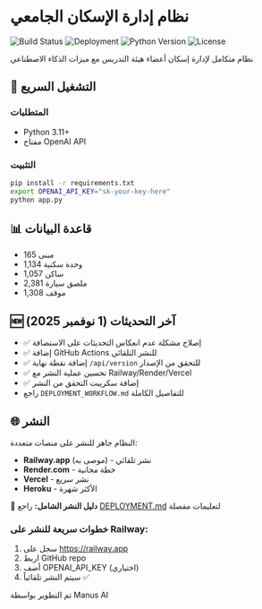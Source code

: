 # نظام إدارة الإسكان الجامعي

![Build Status](https://github.com/Ali5829511/517/workflows/Python%20Package%20using%20Conda/badge.svg)
![Deployment](https://github.com/Ali5829511/517/workflows/Deployment%20Automation/badge.svg)
![Python Version](https://img.shields.io/badge/python-3.11-blue.svg)
![License](https://img.shields.io/badge/license-MIT-green.svg)

نظام متكامل لإدارة إسكان أعضاء هيئة التدريس مع ميزات الذكاء الاصطناعي

## 🚀 التشغيل السريع

### المتطلبات
- Python 3.11+
- مفتاح OpenAI API

### التثبيت
```bash
pip install -r requirements.txt
export OPENAI_API_KEY="sk-your-key-here"
python app.py
```

## 📊 قاعدة البيانات
- 165 مبنى
- 1,134 وحدة سكنية
- 1,057 ساكن
- 2,381 ملصق سيارة
- 1,308 موقف

## 🆕 آخر التحديثات (1 نوفمبر 2025)
- ✅ إصلاح مشكلة عدم انعكاس التحديثات على الاستضافة
- ✅ إضافة GitHub Actions للنشر التلقائي
- ✅ إضافة نقطة نهاية `/api/version` للتحقق من الإصدار
- ✅ تحسين عملية النشر مع Railway/Render/Vercel
- ✅ إضافة سكريبت التحقق من النشر
- راجع `DEPLOYMENT_WORKFLOW.md` للتفاصيل الكاملة

## 🌐 النشر
النظام جاهز للنشر على منصات متعددة:
- **Railway.app** (موصى به) - نشر تلقائي
- **Render.com** - خطة مجانية
- **Vercel** - نشر سريع
- **Heroku** - الأكثر شهرة

📖 **دليل النشر الشامل:** راجع [DEPLOYMENT.md](DEPLOYMENT.md) لتعليمات مفصلة

### خطوات سريعة للنشر على Railway:
1. سجل على https://railway.app
2. اربط GitHub repo
3. أضف OPENAI_API_KEY (اختياري)
4. سيتم النشر تلقائياً ✅

تم التطوير بواسطة Manus AI
